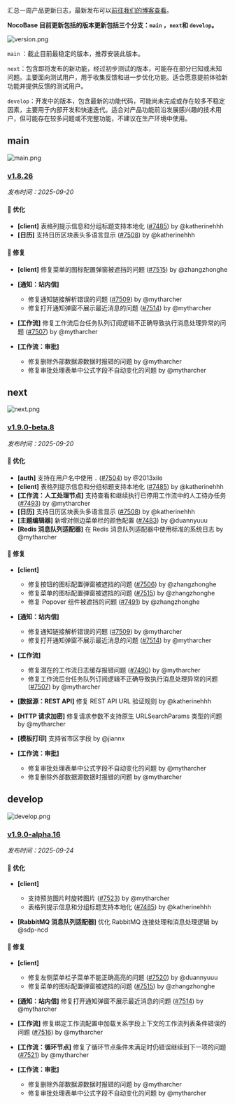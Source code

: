 汇总一周产品更新日志，最新发布可以[前往我们的博客查看](https://www.nocobase.com/cn/blog/timeline)。

**NocoBase 目前更新包括的版本更新包括三个分支：`main` ，`next`和 `develop`。**

![version.png](https://static-docs.nocobase.com/ba5f04e27e99c625cb3822da5df07860.png)

`main` ：截止目前最稳定的版本，推荐安装此版本。

`next`：包含即将发布的新功能，经过初步测试的版本，可能存在部分已知或未知问题。主要面向测试用户，用于收集反馈和进一步优化功能。适合愿意提前体验新功能并提供反馈的测试用户。

`develop`：开发中的版本，包含最新的功能代码，可能尚未完成或存在较多不稳定因素，主要用于内部开发和快速迭代。适合对产品功能前沿发展感兴趣的技术用户，但可能存在较多问题或不完整功能，不建议在生产环境中使用。

## main

![main.png](https://static-docs.nocobase.com/47a3c71734c1d0f908b51f9ebd53c0ac.png)

### [v1.8.26](https://www.nocobase.com/cn/blog/v1.8.26)

*发布时间：2025-09-20*

#### 🚀 优化

- **[client]** 表格列提示信息和分组标题支持本地化 ([#7485](https://github.com/nocobase/nocobase/pull/7485)) by @katherinehhh
- **[日历]** 支持日历区块表头多语言显示 ([#7508](https://github.com/nocobase/nocobase/pull/7508)) by @katherinehhh

#### 🐛 修复

- **[client]** 修复菜单的图标配置弹窗被遮挡的问题 ([#7515](https://github.com/nocobase/nocobase/pull/7515)) by @zhangzhonghe
- **[通知：站内信]**

  - 修复通知链接解析错误的问题 ([#7509](https://github.com/nocobase/nocobase/pull/7509)) by @mytharcher
  - 修复打开通知弹窗不展示最近消息的问题 ([#7514](https://github.com/nocobase/nocobase/pull/7514)) by @mytharcher
- **[工作流]** 修复工作流后台任务队列订阅逻辑不正确导致执行消息处理异常的问题 ([#7507](https://github.com/nocobase/nocobase/pull/7507)) by @mytharcher
- **[工作流：审批]**

  - 修复删除外部数据源数据时报错的问题 by @mytharcher
  - 修复审批处理表单中公式字段不自动变化的问题 by @mytharcher

## next

![next.png](https://static-docs.nocobase.com/8ed17a0f08cc585018f6de6c8b13947d.png)

### [v1.9.0-beta.8](https://www.nocobase.com/cn/blog/v1.9.0-beta.8)

*发布时间：2025-09-20*

#### 🚀 优化

- **[auth]** 支持在用户名中使用 `.` ([#7504](https://github.com/nocobase/nocobase/pull/7504)) by @2013xile
- **[client]** 表格列提示信息和分组标题支持本地化 ([#7485](https://github.com/nocobase/nocobase/pull/7485)) by @katherinehhh
- **[工作流：人工处理节点]** 支持查看和继续执行已停用工作流中的人工待办任务 ([#7493](https://github.com/nocobase/nocobase/pull/7493)) by @mytharcher
- **[日历]** 支持日历区块表头多语言显示 ([#7508](https://github.com/nocobase/nocobase/pull/7508)) by @katherinehhh
- **[主题编辑器]** 新增对侧边菜单栏的颜色配置 ([#7483](https://github.com/nocobase/nocobase/pull/7483)) by @duannyuuu
- **[Redis 消息队列适配器]** 在 Redis 消息队列适配器中使用标准的系统日志 by @mytharcher

#### 🐛 修复

- **[client]**

  - 修复按钮的图标配置弹窗被遮挡的问题 ([#7506](https://github.com/nocobase/nocobase/pull/7506)) by @zhangzhonghe
  - 修复菜单的图标配置弹窗被遮挡的问题 ([#7515](https://github.com/nocobase/nocobase/pull/7515)) by @zhangzhonghe
  - 修复 Popover 组件被遮挡的问题 ([#7491](https://github.com/nocobase/nocobase/pull/7491)) by @zhangzhonghe
- **[通知：站内信]**

  - 修复通知链接解析错误的问题 ([#7509](https://github.com/nocobase/nocobase/pull/7509)) by @mytharcher
  - 修复打开通知弹窗不展示最近消息的问题 ([#7514](https://github.com/nocobase/nocobase/pull/7514)) by @mytharcher
- **[工作流]**

  - 修复潜在的工作流日志缓存报错问题 ([#7490](https://github.com/nocobase/nocobase/pull/7490)) by @mytharcher
  - 修复工作流后台任务队列订阅逻辑不正确导致执行消息处理异常的问题 ([#7507](https://github.com/nocobase/nocobase/pull/7507)) by @mytharcher
- **[数据源：REST API]** 修复 REST API URL 验证规则 by @katherinehhh
- **[HTTP 请求加密]** 修复请求参数不支持原生 URLSearchParams 类型的问题 by @mytharcher
- **[模板打印]** 支持省市区字段 by @jiannx
- **[工作流：审批]**

  - 修复审批处理表单中公式字段不自动变化的问题 by @mytharcher
  - 修复删除外部数据源数据时报错的问题 by @mytharcher

## develop

![develop.png](https://static-docs.nocobase.com/7fcdd9456a17286d8a439eee52bcb8d2.png)

### [v1.9.0-alpha.16](https://www.nocobase.com/cn/blog/v1.9.0-alpha.16)

*发布时间：2025-09-24*

#### 🚀 优化

- **[client]**

  - 支持预览图片时旋转图片 ([#7523](https://github.com/nocobase/nocobase/pull/7523)) by @mytharcher
  - 表格列提示信息和分组标题支持本地化 ([#7485](https://github.com/nocobase/nocobase/pull/7485)) by @katherinehhh
- **[RabbitMQ 消息队列适配器]** 优化 RabbitMQ 连接处理和消息处理逻辑 by @sdp-ncd

#### 🐛 修复

- **[client]**

  - 修复左侧菜单栏子菜单不能正确高亮的问题 ([#7520](https://github.com/nocobase/nocobase/pull/7520)) by @duannyuuu
  - 修复菜单的图标配置弹窗被遮挡的问题 ([#7515](https://github.com/nocobase/nocobase/pull/7515)) by @zhangzhonghe
- **[通知：站内信]** 修复打开通知弹窗不展示最近消息的问题 ([#7514](https://github.com/nocobase/nocobase/pull/7514)) by @mytharcher
- **[工作流]** 修复绑定工作流配置中加载关系字段上下文的工作流列表条件错误的问题 ([#7516](https://github.com/nocobase/nocobase/pull/7516)) by @mytharcher
- **[工作流：循环节点]** 修复了循环节点条件未满足时仍错误继续到下一项的问题 ([#7521](https://github.com/nocobase/nocobase/pull/7521)) by @mytharcher
- **[工作流：审批]**

  - 修复删除外部数据源数据时报错的问题 by @mytharcher
  - 修复审批处理表单中公式字段不自动变化的问题 by @mytharcher
